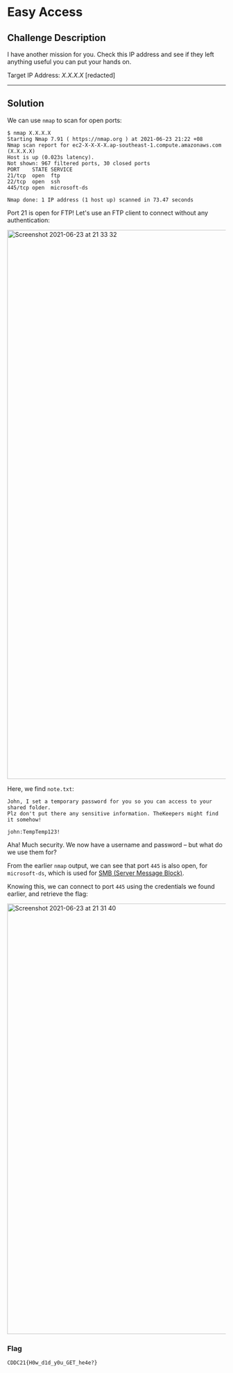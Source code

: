 # Easy Access

## Challenge Description

I have another mission for you. Check this IP address and see if they left anything useful you can put your hands on.

Target IP Address: *X.X.X.X* [redacted]

---

## Solution

We can use `nmap` to scan for open ports:

```text
$ nmap X.X.X.X
Starting Nmap 7.91 ( https://nmap.org ) at 2021-06-23 21:22 +08
Nmap scan report for ec2-X-X-X-X.ap-southeast-1.compute.amazonaws.com (X.X.X.X)
Host is up (0.023s latency).
Not shown: 967 filtered ports, 30 closed ports
PORT    STATE SERVICE
21/tcp  open  ftp
22/tcp  open  ssh
445/tcp open  microsoft-ds

Nmap done: 1 IP address (1 host up) scanned in 73.47 seconds
```

Port 21 is open for FTP! Let's use an FTP client to connect without any authentication:

<img width="1265" alt="Screenshot 2021-06-23 at 21 33 32" src="https://user-images.githubusercontent.com/40383042/126361378-c76b6ee3-f645-4e21-893a-5e1ffffb5233.png">

Here, we find `note.txt`:

```text
John, I set a temporary password for you so you can access to your shared folder.
Plz don't put there any sensitive information. TheKeepers might find it somehow!

john:TempTemp123!
```

Aha! Much security. We now have a username and password &ndash; but what do we use them for?

From the earlier `nmap` output, we can see that port `445` is also open, for `microsoft-ds`, which is used for [SMB (Server Message Block)](https://en.wikipedia.org/wiki/Server_Message_Block).

Knowing this, we can connect to port `445` using the credentials we found earlier, and retrieve the flag:

<img width="992" alt="Screenshot 2021-06-23 at 21 31 40" src="https://user-images.githubusercontent.com/40383042/126361391-9dd88cd3-8163-4b41-a37f-b3598b21c5ff.png">

### Flag

```text
CDDC21{H0w_d1d_y0u_GET_he4e?}
```

